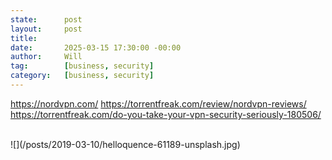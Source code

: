 ```yaml
---
state:      post
layout:     post
title:      
date:       2025-03-15 17:30:00 -00:00
author:     Will
tag:        [business, security]
category:   [business, security]
---
```


<p>

https://nordvpn.com/
https://torrentfreak.com/review/nordvpn-reviews/
https://torrentfreak.com/do-you-take-your-vpn-security-seriously-180506/
</p>

<br/>
![](/posts/2019-03-10/helloquence-61189-unsplash.jpg)
<br/>
